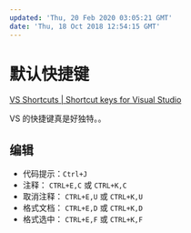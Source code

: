 ```yaml
---
updated: 'Thu, 20 Feb 2020 03:05:21 GMT'
date: 'Thu, 18 Oct 2018 12:54:15 GMT'
---
```


# 默认快捷键

[VS Shortcuts | Shortcut keys for Visual Studio](https://www.dofactory.com/reference/visual-studio-shortcuts)

VS 的快捷键真是好独特。。

## 编辑

-   代码提示：`Ctrl+J`
-   注释：        `CTRL+E,C` 或 `CTRL+K,C`
-   取消注释： `CTRL+E,U` 或 `CTRL+K,U`
-   格式文档： `CTRL+E,D` 或 `CTRL+K,D`
-   格式选中： `CTRL+E,F` 或 `CTRL+K,F`
